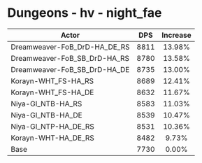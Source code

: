 # Dungeons - hv - night_fae
| Actor | DPS | Increase |
|---|:---:|:---:|
|Dreamweaver-FoB_DrD-HA_DE_RS|8811|13.98%|
|Dreamweaver-FoB_SB_DrD-HA_RS|8780|13.58%|
|Dreamweaver-FoB_SB_DrD-HA_DE|8735|13.00%|
|Korayn-WHT_FS-HA_RS|8689|12.41%|
|Korayn-WHT_FS-HA_DE|8632|11.67%|
|Niya-GI_NTB-HA_RS|8583|11.03%|
|Niya-GI_NTB-HA_DE|8539|10.47%|
|Niya-GI_NTP-HA_DE_RS|8531|10.36%|
|Korayn-WHT-HA_DE_RS|8482|9.73%|
|Base|7730|0.00%|
